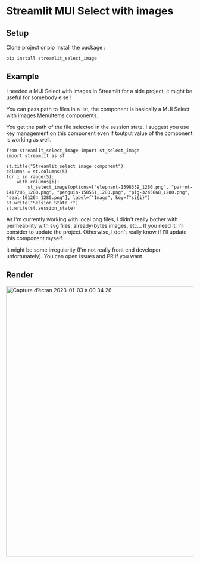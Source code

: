 # Streamlit MUI Select with images

## Setup

Clone project or pip install the package :

```pip install streamlit_select_image```

## Example

I needed a MUI Select with images in Streamlit for a side project, it might be useful for somebody else ! 

You can pass path to files in a list, the component is basically a MUI Select with images MenuItems components. 

You get the path of the file selected in the session state. I suggest you use key management on this component even if toutput value of the component is working as well.

```
from streamlit_select_image import st_select_image
import streamlit as st

st.title("Streamlit_select_image component")
columns = st.columns(5)
for i in range(5):
    with columns[i]:
        st_select_image(options=["elephant-1598359_1280.png", "parrot-1417286_1280.png", "penguin-158551_1280.png", "pig-3245668_1280.png", "seal-161264_1280.png"], label=f"Image", key=f"si{i}")
st.write("Session State :")
st.write(st.session_state)
```
As I'm currently working with local png files, I didn't really bother with permeability with svg files, already-bytes images, etc... If you need it, I'll consider to update the project. Otherwise, I don't really know if I'll update this component myself.

It might be some irregularity (I'm not really front end developer unfortunately). You can open issues and PR if you want.

## Render

<img width="724" alt="Capture d’écran 2023-01-03 à 00 34 26" src="https://user-images.githubusercontent.com/75739506/210276047-86820992-f1e6-4832-8367-81ef7b3ce1df.png">
